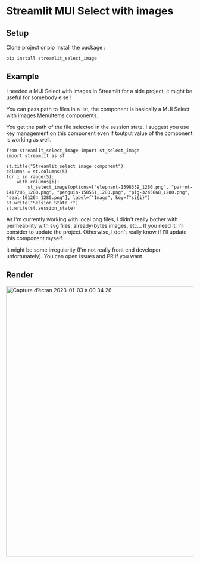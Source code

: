 # Streamlit MUI Select with images

## Setup

Clone project or pip install the package :

```pip install streamlit_select_image```

## Example

I needed a MUI Select with images in Streamlit for a side project, it might be useful for somebody else ! 

You can pass path to files in a list, the component is basically a MUI Select with images MenuItems components. 

You get the path of the file selected in the session state. I suggest you use key management on this component even if toutput value of the component is working as well.

```
from streamlit_select_image import st_select_image
import streamlit as st

st.title("Streamlit_select_image component")
columns = st.columns(5)
for i in range(5):
    with columns[i]:
        st_select_image(options=["elephant-1598359_1280.png", "parrot-1417286_1280.png", "penguin-158551_1280.png", "pig-3245668_1280.png", "seal-161264_1280.png"], label=f"Image", key=f"si{i}")
st.write("Session State :")
st.write(st.session_state)
```
As I'm currently working with local png files, I didn't really bother with permeability with svg files, already-bytes images, etc... If you need it, I'll consider to update the project. Otherwise, I don't really know if I'll update this component myself.

It might be some irregularity (I'm not really front end developer unfortunately). You can open issues and PR if you want.

## Render

<img width="724" alt="Capture d’écran 2023-01-03 à 00 34 26" src="https://user-images.githubusercontent.com/75739506/210276047-86820992-f1e6-4832-8367-81ef7b3ce1df.png">
